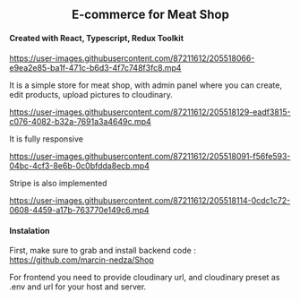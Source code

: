 ## <p align="center">E-commerce for Meat Shop</p>
 #### Created with React, Typescript, Redux Toolkit
 
https://user-images.githubusercontent.com/87211612/205518066-e9ea2e85-ba1f-471c-b6d3-4f7c748f3fc8.mp4

 It is a simple store for meat shop, with admin panel where you can create, edit products, upload pictures to cloudinary.

https://user-images.githubusercontent.com/87211612/205518129-eadf3815-c076-4082-b32a-7691a3a4649c.mp4

It is fully responsive

https://user-images.githubusercontent.com/87211612/205518091-f56fe593-04bc-4cf3-8e6b-0c0bfdda8ecb.mp4

Stripe is also implemented

https://user-images.githubusercontent.com/87211612/205518114-0cdc1c72-0608-4459-a17b-763770e149c6.mp4

#### Instalation
First, make sure to grab and install backend code :
https://github.com/marcin-nedza/Shop

For frontend you need to provide cloudinary url, and cloudinary preset as .env
and url for your host and server.








